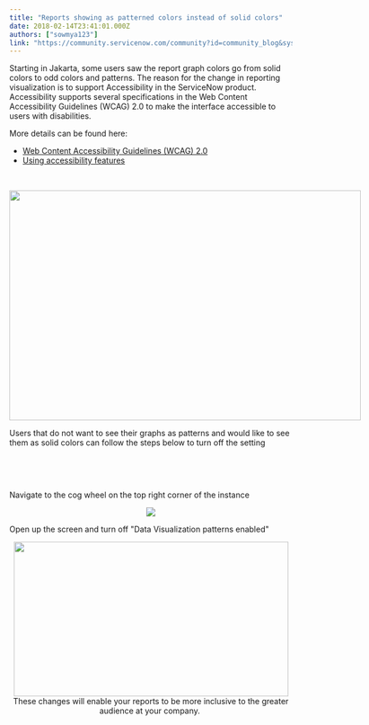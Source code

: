 ```yaml
---
title: "Reports showing as patterned colors instead of solid colors"
date: 2018-02-14T23:41:01.000Z
authors: ["sowmya123"]
link: "https://community.servicenow.com/community?id=community_blog&sys_id=c75de629dbd0dbc01dcaf3231f96197b"
---
```

<p>Starting in Jakarta, some users saw the report graph colors go from solid colors to odd colors and patterns. The reason for the change in reporting visualization is to support Accessibility in the ServiceNow product. Accessibility supports several specifications in the Web Content Accessibility Guidelines (WCAG) 2.0 to make the interface accessible to users with disabilities.</p>
<p>More details can be found here:</p>
<ul><li><a title="Web Content Accessibility Guidelines" href="https://docs.servicenow.com/bundle/jakarta-release-notes/page/administer/accessibility-508-compliance/reference/r_VPAT.html" target="_blank" rel="nofollow">Web Content Accessibility Guidelines (WCAG) 2.0</a></li><li><a title="Using accessibility features" href="https://docs.servicenow.com/bundle/jakarta-platform-user-interface/page/administer/accessibility-508-compliance/concept/keyboard-accessibility.html" target="_blank" rel="nofollow">Using accessibility features</a></li></ul>
<p> </p>
<center><img class="image-1 jive-image" style="max-width: 1200px; max-height: 900px;" src="6094d8cedb905344e9737a9e0f96199c.iix" width="626" height="409" /></center>
<p>Users that do not want to see their graphs as patterns and would like to see them as solid colors can follow the steps below to turn off the setting</p>
<p> </p>
<p> </p>
<p>Navigate to the cog wheel on the top right corner of the instance</p>
<center><img class="image-2 jive-image" style="max-width: 1200px; max-height: 900px;" src="d007ffb5dbdc9b048c8ef4621f961948.iix" /></center>
<p>Open up the screen and turn off &#34;Data Visualization patterns enabled&#34;</p>
<center><img class="image-3 jive-image" style="max-width: 1200px; max-height: 900px;" src="57cedd02db1c130468c1fb651f96193e.iix" width="489" height="275" /></center><center></center><center>These changes will enable your reports to be more inclusive to the greater audience at your company. </center>
